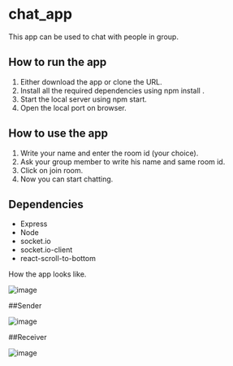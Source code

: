 # chat_app
This app can be used to chat with people in group.

## How to run the app
1. Either download the app or clone the URL.
2. Install all the required dependencies using npm install .
3. Start the local server using npm start.
4. Open the local port on browser.

## How to use the app
1. Write your name and enter the room id (your choice).
2. Ask your group member to write his name and same room id.
3. Click on join room.
4. Now you can start chatting.

## Dependencies
 - Express
 - Node
 - socket.io
 - socket.io-client
 - react-scroll-to-bottom

How the app looks like.

![image](https://user-images.githubusercontent.com/67832437/179364512-107e513f-a1ba-4d5c-8366-d2e602784e09.png)


##Sender


![image](https://user-images.githubusercontent.com/67832437/179364657-cd1b022c-cb80-4ea3-8d4e-53812e05c6a9.png)

##Receiver


![image](https://user-images.githubusercontent.com/67832437/179364694-48b4dc2d-0a6b-40cd-bbe6-975fe3cb9902.png)

